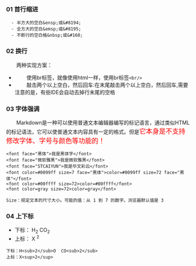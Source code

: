### 01 首行缩进
```git
  - 半方大的空白&ensp;或&#8194;
  - 全方大的空白&emsp;或&#8195;
  - 不断行的空白格&nbsp;或&#160;
```
### 02 换行
&emsp;&emsp;两种实现方案：<br/>
   + &emsp;&emsp; 使用br标签，就像使用html一样，使用br标签`<br/>`    
   + &emsp;&emsp; 敲击两个以上空白，然后回车:在末尾敲击两个以上空白，然后回车,需要注意的是，有些IDE会自动去掉行末尾的空格<br>  

### 03 字体强调
&emsp;&emsp;Markdown是一种可以使用普通文本编辑器编写的标记语言，通过类似HTML的标记语法，它可以使普通文本内容具有一定的格式。但是<font face="黑体" color=#ff0000 size=4>它本身是不支持修改字体、字号与颜色等功能的！</font><br/>
```git
<font face="黑体">我是黑体字</font>
<font face="微软雅黑">我是微软雅黑</font>
<font face="STCAIYUN">我是华文彩云</font>
<font color=#0099ff size=7 face="黑体">color=#0099ff size=72 face="黑体"</font>
<font color=#00ffff size=72>color=#00ffff</font>
<font color=gray size=72>color=gray</font>

Size：规定文本的尺寸大小。可能的值：从 1 到 7 的数字。浏览器默认值是 3
```

### 04 上下标
   - 下标： H<sub>2</sub>  CO<sub>2</sub>
   - 上标： X <sup>2</sup>
```git
下标：H<sub>2</sub>O  CO<sub>2</sub>
上标：X<sup>2</sup>
```

